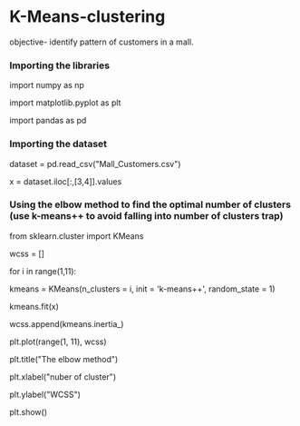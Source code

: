 # K-Means-clustering

objective- identify pattern of customers in a mall.

### Importing the libraries

import numpy as np

import matplotlib.pyplot as plt

import pandas as pd


### Importing the dataset

dataset = pd.read_csv("Mall_Customers.csv")

x = dataset.iloc[:,[3,4]].values

### Using the elbow method to find the optimal number of clusters (use k-means++ to avoid falling into number of clusters trap)

from sklearn.cluster import KMeans

wcss = []

for i in range(1,11):

  kmeans = KMeans(n_clusters = i, init = 'k-means++', random_state = 1)
  
  kmeans.fit(x)
  
  wcss.append(kmeans.inertia_)
  
plt.plot(range(1, 11), wcss)

plt.title("The elbow method")

plt.xlabel("nuber of cluster")

plt.ylabel("WCSS")

plt.show()


